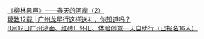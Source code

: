   
[《柳林风声》——春天的河岸（2）](http://www.dianyue.me/archives/095/hlp6lnxzma0pj33k/)  
[臻致12载 | 广州龙星行这样送礼，你知道吗？](http://www.dianyue.me/archives/288/x5k7n1f97tunikd3/)  
[8月12日广州沙面、红砖厂怀旧、体验创意一天自助行（已报名16人）](http://www.dianyue.me/archives/788/x8f7j7yiwba6goxs/)